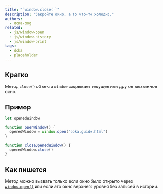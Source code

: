 ```yaml
---
title: "`window.close()`"
description: "Закройте окно, а то что-то холодно."
authors:
  - doka-dog
related:
  - js/window-open
  - js/window-history
  - js/window-print
tags:
  - doka
  - placeholder
---
```


## Кратко

Метод `close()` объекта `window` закрывает текущее или другое вызванное окно.

## Пример

```js
let openedWindow

function openWindow() {
  openedWindow = window.open("doka.guide.html")
}

function closeOpenedWindow() {
  openedWindow.close()
}
```

## Как пишется

Метод можно вызвать только если окно было открыто через [`window.open()`](/js/window-open/) или если это окно верхнего уровня без записей в истории.
